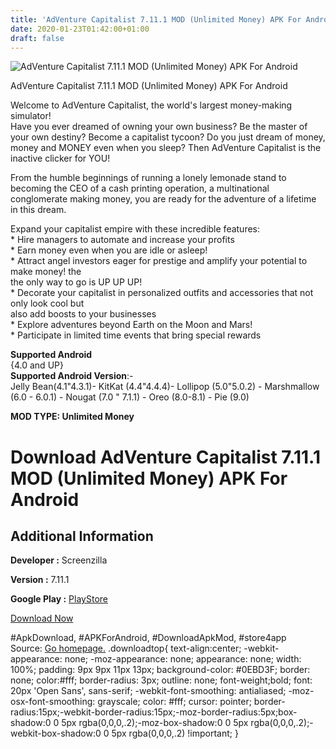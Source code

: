 ```yaml
---
title: 'AdVenture Capitalist 7.11.1 MOD (Unlimited Money) APK For Android'
date: 2020-01-23T01:42:00+01:00
draft: false
---
```


![AdVenture Capitalist 7.11.1 MOD (Unlimited Money) APK For Android](https://i0.wp.com/apkhome.net/wp-content/uploads/2020/01/AdVenture-Capitalist-7.11.1-MOD-Unlimited-Money.png "AdVenture Capitalist 7.11.1 MOD (Unlimited Money) APK For Android")

  

AdVenture Capitalist 7.11.1 MOD (Unlimited Money) APK For Android

Welcome to AdVenture Capitalist, the world's largest money-making simulator!  
Have you ever dreamed of owning your own business? Be the master of your own destiny? Become a capitalist tycoon? Do you just dream of money, money and MONEY even when you sleep? Then AdVenture Capitalist is the inactive clicker for YOU!

From the humble beginnings of running a lonely lemonade stand to becoming the CEO of a cash printing operation, a multinational conglomerate making money, you are ready for the adventure of a lifetime in this dream.

Expand your capitalist empire with these incredible features:  
\* Hire managers to automate and increase your profits  
\* Earn money even when you are idle or asleep!  
\* Attract angel investors eager for prestige and amplify your potential to make money! the  
the only way to go is UP UP UP!  
\* Decorate your capitalist in personalized outfits and accessories that not only look cool but  
also add boosts to your businesses  
\* Explore adventures beyond Earth on the Moon and Mars!  
\* Participate in limited time events that bring special rewards

**Supported Android**  
{4.0 and UP}  
**Supported Android Version**:-  
Jelly Bean(4.1"4.3.1)- KitKat (4.4"4.4.4)- Lollipop (5.0"5.0.2) - Marshmallow (6.0 - 6.0.1) - Nougat (7.0 " 7.1.1) - Oreo (8.0-8.1) - Pie (9.0)

**MOD TYPE: Unlimited Money**

Download AdVenture Capitalist 7.11.1 MOD (Unlimited Money) APK For Android
==========================================================================

Additional Information
----------------------

**Developer :** Screenzilla

**Version :** 7.11.1

**Google Play :** [PlayStore](https://play.google.com/store/apps/details?id=com.kongregate.mobile.adventurecapitalist.google#)

  

[Download Now](https://store4app.co/post/adventure-capitalist-7-11-1-mod-unlimited-money-apk-for-android_1579608917)

  
#ApkDownload, #APKForAndroid, #DownloadApkMod, #store4app  
Source: [Go homepage.](https://store4app.co/post/adventure-capitalist-7-11-1-mod-unlimited-money-apk-for-android_1579608917) .downloadtop{ text-align:center; -webkit-appearance: none; -moz-appearance: none; appearance: none; width: 100%; padding: 9px 9px 11px 13px; background-color: #0EBD3F; border: none; color:#fff; border-radius: 3px; outline: none; font-weight;bold; font: 20px 'Open Sans', sans-serif; -webkit-font-smoothing: antialiased; -moz-osx-font-smoothing: grayscale; color: #fff; cursor: pointer; border-radius:15px;-webkit-border-radius:15px;-moz-border-radius:5px;box-shadow:0 0 5px rgba(0,0,0,.2);-moz-box-shadow:0 0 5px rgba(0,0,0,.2);-webkit-box-shadow:0 0 5px rgba(0,0,0,.2) !important; }